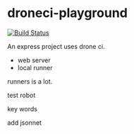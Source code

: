 # droneci-playground

[![Build Status](http://121.5.237.247/api/badges/czzonet/droneci-playground/status.svg)](http://121.5.237.247/czzonet/droneci-playground)

An express project uses drone ci.

- web server
- local runner

runners is a lot.

test robot

key words

add jsonnet
